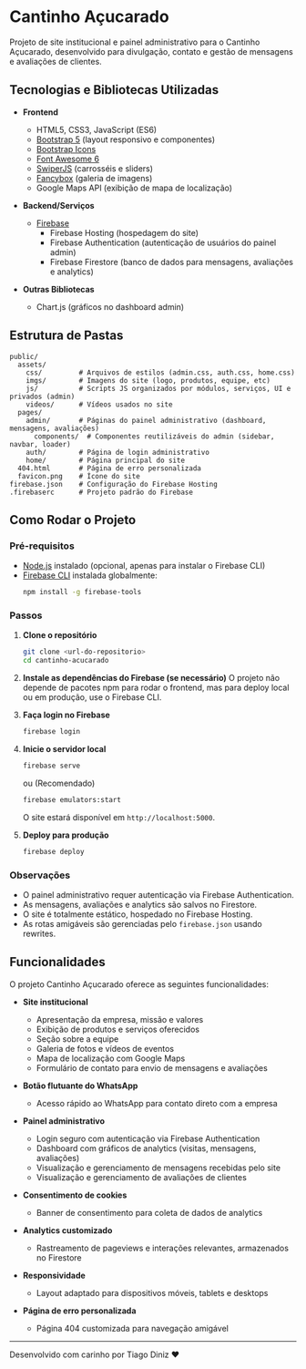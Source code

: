 # Cantinho Açucarado

Projeto de site institucional e painel administrativo para o Cantinho Açucarado, desenvolvido para divulgação, contato e gestão de mensagens e avaliações de clientes.

## Tecnologias e Bibliotecas Utilizadas

- **Frontend**
  - HTML5, CSS3, JavaScript (ES6)
  - [Bootstrap 5](https://getbootstrap.com/) (layout responsivo e componentes)
  - [Bootstrap Icons](https://icons.getbootstrap.com/)
  - [Font Awesome 6](https://fontawesome.com/)
  - [SwiperJS](https://swiperjs.com/) (carrosséis e sliders)
  - [Fancybox](https://fancyapps.com/fancybox/) (galeria de imagens)
  - Google Maps API (exibição de mapa de localização)

- **Backend/Serviços**
  - [Firebase](https://firebase.google.com/)
    - Firebase Hosting (hospedagem do site)
    - Firebase Authentication (autenticação de usuários do painel admin)
    - Firebase Firestore (banco de dados para mensagens, avaliações e analytics)

- **Outras Bibliotecas**
  - Chart.js (gráficos no dashboard admin)

## Estrutura de Pastas

```
public/
  assets/
    css/         # Arquivos de estilos (admin.css, auth.css, home.css)
    imgs/        # Imagens do site (logo, produtos, equipe, etc)
    js/          # Scripts JS organizados por módulos, serviços, UI e privados (admin)
    videos/      # Vídeos usados no site
  pages/
    admin/       # Páginas do painel administrativo (dashboard, mensagens, avaliações)
      components/  # Componentes reutilizáveis do admin (sidebar, navbar, loader)
    auth/        # Página de login administrativo
    home/        # Página principal do site
  404.html       # Página de erro personalizada
  favicon.png    # Ícone do site
firebase.json    # Configuração do Firebase Hosting
.firebaserc      # Projeto padrão do Firebase
```

## Como Rodar o Projeto

### Pré-requisitos

- [Node.js](https://nodejs.org/) instalado (opcional, apenas para instalar o Firebase CLI)
- [Firebase CLI](https://firebase.google.com/docs/cli) instalada globalmente:
  ```sh
  npm install -g firebase-tools
  ```

### Passos

1. **Clone o repositório**
   ```sh
   git clone <url-do-repositorio>
   cd cantinho-acucarado
   ```

2. **Instale as dependências do Firebase (se necessário)**
   O projeto não depende de pacotes npm para rodar o frontend, mas para deploy local ou em produção, use o Firebase CLI.

3. **Faça login no Firebase**
   ```sh
   firebase login
   ```

4. **Inicie o servidor local**
   ```sh
   firebase serve
   ```
   ou (Recomendado)
   ```sh
   firebase emulators:start 
   ```
   O site estará disponível em `http://localhost:5000`.

5. **Deploy para produção**
   ```sh
   firebase deploy
   ```

### Observações

- O painel administrativo requer autenticação via Firebase Authentication.
- As mensagens, avaliações e analytics são salvos no Firestore.
- O site é totalmente estático, hospedado no Firebase Hosting.
- As rotas amigáveis são gerenciadas pelo `firebase.json` usando rewrites.

## Funcionalidades

O projeto Cantinho Açucarado oferece as seguintes funcionalidades:

- **Site institucional**
  - Apresentação da empresa, missão e valores
  - Exibição de produtos e serviços oferecidos
  - Seção sobre a equipe
  - Galeria de fotos e vídeos de eventos
  - Mapa de localização com Google Maps
  - Formulário de contato para envio de mensagens e avaliações

- **Botão flutuante do WhatsApp**
  - Acesso rápido ao WhatsApp para contato direto com a empresa

- **Painel administrativo**
  - Login seguro com autenticação via Firebase Authentication
  - Dashboard com gráficos de analytics (visitas, mensagens, avaliações)
  - Visualização e gerenciamento de mensagens recebidas pelo site
  - Visualização e gerenciamento de avaliações de clientes

- **Consentimento de cookies**
  - Banner de consentimento para coleta de dados de analytics

- **Analytics customizado**
  - Rastreamento de pageviews e interações relevantes, armazenados no Firestore

- **Responsividade**
  - Layout adaptado para dispositivos móveis, tablets e desktops

- **Página de erro personalizada**
  - Página 404 customizada para navegação amigável

---

Desenvolvido com carinho por Tiago Diniz ❤️